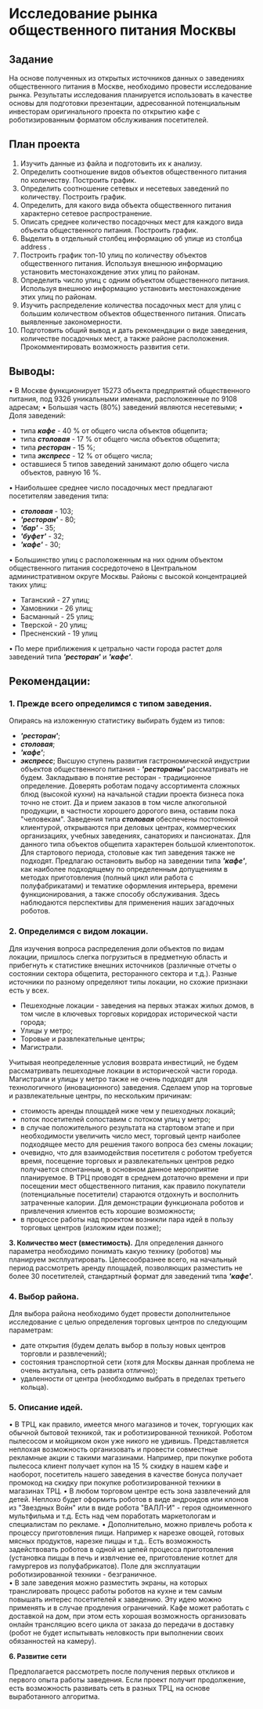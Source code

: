 # Исследование рынка общественного питания Москвы

Задание
 --------

   На основе полученных из открытых источников данных о заведениях общественного питания в Москве, необходимо провести исследование рынка. Результаты исследования планируется использовать в качестве основы для подготовки презентации, адресованной потенциальным инвесторам оригинального проекта по открытию кафе с роботизированным форматом обслуживания посетителей.

План проекта
-------

 1. Изучить данные из файла и подготовить их к анализу.
 2. Определить соотношение видов объектов общественного питания по количеству. Построить график.
 3. Определить соотношение сетевых и несетевых заведений по количеству. Построить график.
 4. Определить, для какого вида объекта общественного питания характерно сетевое распространение. 
 5. Описать среднее количество посадочных мест для каждого вида объекта общественного питания. Построить график.
 6. Выделить в отдельный столбец информацию об улице из столбца address .
 7. Построить график топ-10 улиц по количеству объектов общественного питания. Используя внешнюю информацию установить местонахождение этих улиц по районам.
 8. Определить число улиц с одним объектом общественного питания. Используя внешнюю информацию установить местонахождение этих улиц по районам.
 9. Изучить распределение количества посадочных мест для улиц с большим количеством объектов общественного питания. Описать выявленные закономерности.
 10. Подготовить общий вывод и дать рекомендации о виде заведения, количестве посадочных мест, а также районе расположения. Прокомментировать возможность развития сети.

## Выводы:

• В Москве функционирует 15273 объекта предприятий общественного питания, под 9326 уникальными именами, расположенные по 9108 адресам;
• Большая часть (80%) заведений являются несетевыми;
• Доля заведений:

 * типа **_кафе_** - 40 % от общего числа объектов общепита;
 * типа **_столовая_** - 17 % от общего числа объектов общепита;
 * типа **_ресторан_** - 15 %;
 * типа **_экспресс_** - 12 % от общего числа;
 * оставшиеся 5 типов заведений занимают долю общего числа объектов, равную 16 %.

• Наибольшее среднее число посадочных мест предлагают посетителям заведения типа:

 * **_столовая_** - 103;
 * **_'ресторан'_** - 80;
 * **_'бар'_** - 35;
 * **_'буфет'_** - 32;
 * **_'кафе'_** - 30;

• Большинство улиц с расположенным на них одним объектом общественного питания  сосредоточено в Центральном административном округе Москвы. Районы с высокой концентрацией таких улиц:
 - Таганский - 27 улиц;
 - Хамовники - 26 улиц;
 - Басманный - 25 улиц;
 - Тверской - 20 улиц;
 - Пресненский - 19 улиц
 
• По мере приближения к цетрально части города растет доля заведений типа **_'ресторан'_** и **_'кафе'_**.

## Рекомендации:

### 1. Прежде всего определимся с типом заведения.
Опираясь на изложенную статистику выбирать будем из типов:
 - **_'ресторан'_**;
 - **_столовая_**;
 - **_'кафе'_**;
 - **_экспресс_**;
    Высшую ступень развития  гастрономической индустрии объектов общественного питания - **_'рестораны'_** рассматривать не будем. Закладываю в понятие ресторан - традиционное определение. Доверять роботам подачу ассортимента сложных блюд (высокой кухни) на начальной стадии проекта бизнеса пока точно не стоит. Да и прием заказов в том числе алкогольной продукции, в частности хорошего дорогого вина, оставим пока "человекам".
    Заведения типа **_столовая_** обеспечены постоянной клиентурой, открываются при деловых центрах, коммерческих организациях, учебных заведениях, санаториях и пансионатах. Для данного типа объектов общепита характерен большой клиентопоток. Для стартового периода, столовые как тип заведения также не подходят.
    Предлагаю остановить выбор на заведении типа **_'кафе'_**, как наиболее подходящему по определенным допущениям в методах приготовления (полный цикл или работа с полуфабрикатами) и тематике оформления интерьера, времени функционирования, а также способу обслуживания. Здесь наблюдаются перспективы для применения наших загадочных роботов.
    
 ### 2. Определимся с видом локации.

Для изучения вопроса распределения доли объектов по видам локации, пришлось слегка погрузиться в предметную область и прибегнуть к статистике внешних источников (различные отчеты о состоянии сектора общепита, ресторанного сектора и т.д.).
Разные источники по разному определяют типы локации, но схожие признаки есть у всех.
* Пешеходные локации - заведения на первых этажах жилых домов, в том числе в ключевых торговых коридорах исторической части города;
* Улицы у метро;
* Торовые и развлекательные центры;
* Магистрали.

Учитывая неопределенные условия возврата инвестиций, не будем рассматривать пешеходные локации в исторической части города.
Магистрали и улицы у метро также не очень подходят для технологичного (иновационного) заведения.
Сделаем упор на торговые и развлекательные центры, по нескольким причинам:
 - стоимость аренды площадей ниже чем у пешеходных локаций;
 - поток посетителей сопоставим с потоком улиц у метро;
 - в случае положительного результата на стартовом этапе и при необходимости увеличить число мест, торговый центр наиболее подходящее место для решения такого вопроса без смены локации;
 - очевидно, что для взаимодействия посетителя с роботом требуется время, посещение торговых и развлекательных центров редко получается спонтанным, в основном данное мероприятие планируемое. В ТРЦ проводят в среднем дотаточно времени и при посещении мест общественного питания, как правило покупатели (потенциальные посетители) стараются отдохнуть и восполнить затраченные калории. Для демонстрации функционала роботов и привлечения клиентов есть хорошие возможности;
 - в процессе работы над проектом возникли пара идей в пользу торговых центров (изложим идеи позже);

**3. Количество мест (вместимость).**
Для определения данного параметра необходимо понимать какую технику (роботов) мы планируем эксплуатировать.
Целесообразнее всего, на начальный период рассмотреть аренду площадей, позволяющих разместить не более 30 посетителей, стандартный формат для заведений типа  **_'кафе'_**.

### 4. Выбор района.

Для выбора района необходимо будет провести дополнительное исследование с целью определения торговых центров по следующим параметрам:
* дате открытия (будем делать выбор в пользу новых центров торговли и развлечений);
* состояния транспортной сети (хотя для Москвы данная проблема не очень актуальна, сеть развита отлично);
* удаленности от центра (необходимо выбрать в пределах третьего кольца).

### 5. Описание идей.

• В ТРЦ, как правило, имеется много магазинов и точек, торгующих как обычной бытовой техникой, так и роботизированной техникой. Роботом пылесосом и мойщиком окон уже никого не удивишь. Представляется неплохая возможность организовать и провести совместные рекламные акции с такими магазинами. Например, при покупке робота пылесоса клиент получает купон на 15 % скидку в нашем кафе и наоборот, посетитель нашего заведения в качестве бонуса получает промокод на скидку при покупке роботизированной техники в магазинах ТРЦ.
• В любом торговом центре есть зона зазвлечений для детей. Неплохо будет оформить роботов в виде андроидов или клонов из "Звездных Войн" или в виде робота "ВАЛЛ-И" - героя одноименного мультфильма и т.д.  Есть над чем поработать маркетологам и специалистам по рекламе.
• Дополнительно, можно привлечь робота к процессу приготовления пищи. Например к нарезке овощей, готовых мясных продуктов, нарезке пиццы и т.д.. Есть возможность задействовать роботов в одной из цепей процесса приготовления (установка пиццы в печь и извлчение ее, приготовление котлет для гамургеров из полуфабрикатов). Поле для эксплуатации роботизированной техники - безграничное.   
• В зале заведения можно разместить экраны, на которых транслировать процесс работы роботов на кухне и тем самым повышать интерес посетителей к заведению. Эту идею можно применять и в случае продления ограничений. Кафе может работать с доставкой на дом, при этом есть хорошая возможность организовать онлайн трансляцию всего цикла от заказа до передачи в доставку (робот не будет испытывать неловкость при выполнении своих обязанностей на камеру).

**6. Развитие сети** 

Предполагается рассмотреть после получения первых откликов и первого опыта работы заведения. Если проект получит продолжение, есть возможность развивать сеть в разных ТРЦ, на основе выработанного алгоритма.
